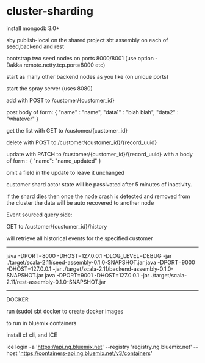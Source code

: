 # cluster-sharding

install mongodb 3.0+

sby publish-local on the shared project
sbt assembly on each of seed,backend and rest

bootstrap two seed nodes on ports 8000/8001 (use option -Dakka.remote.netty.tcp.port=8000 etc)

start as many other backend nodes as you like (on unique ports)

start the spray server (uses 8080)

add with POST to /customer/{customer_id}

post body of form:
{
    "name" : "name",
    "data1" : "blah blah",
    "data2" : "whatever"
}

get the list with GET to /customer/{customer_id}

delete with POST to /customer/{customer_id}/{record_uuid}

update with PATCH to /customer/{customer_id}/{record_uuid}
with a body of form :
{
    "name": "name_updated"
}

omit a field in the update to leave it unchanged

customer shard actor state will be passivated after 5 minutes of inactivity.

if the shard dies then once the node crash is detected and removed from the cluster the data will be auto recovered to another node


Event sourced query side:

GET to /customer/{customer_id}/history

will retrieve all historical events for the specified customer


---------------------------------------------------------------------
java -DPORT=8000 -DHOST=127.0.0.1 -DLOG_LEVEL=DEBUG -jar ./target/scala-2.11/seed-assembly-0.1.0-SNAPSHOT.jar
java -DPORT=9000 -DHOST=127.0.0.1 -jar ./target/scala-2.11/backend-assembly-0.1.0-SNAPSHOT.jar 
java -DPORT=9001 -DHOST=127.0.0.1 -jar ./target/scala-2.11/rest-assembly-0.1.0-SNAPSHOT.jar 

---------------------------------------------------------------------
DOCKER

run (sudo) sbt docker to create docker images

to run in bluemix containers

install cf cli, and ICE

ice login -a 'https://api.ng.bluemix.net' --registry 'registry.ng.bluemix.net' --host 'https://containers-api.ng.bluemix.net/v3/containers'







